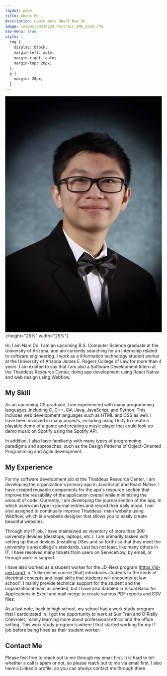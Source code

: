 ```yaml
---
layout: page
title: About Me
description: Learn more about Nam Do.
image: images/20230524_Portrait_IMG_0316.JPG
nav-menu: true
style: |
  img {
    display: block;
    margin-left: auto;
    margin-right: auto;
    margin-top: 20px;
  },
  p {
    margin: 20px;
  }
---
```


<style type="text/css">
{{ page.style }}
</style>

![Nam Do's Portrait](/images/20230524_Portrait_IMG_0316.JPG){:height="25%" width="25%"}

Hi, I am Nam Do. I am an upcoming B.S. Computer Science graduate at the University of Arizona, and am currently searching for an internship related to software engineering. I work as a information technology student worker at the University of Arizona James E. Rogers College of Law for more than 4 years. I am excited to say that I am also a Software Development Intern at the Thaddeus Resource Center, doing app development using React Native and web design using Webflow.

## My Skill

As an upcoming CS graduate, I am experienced with many programming languages, including C, C++, C#, Java, JavaScript, and Python. This includes web development languages such as HTML and CSS as well. I have been involved in many projects, including using Unity to create a playable demo of a game and creating a music player that could look up demo music on Spotify using the Spotify API.

In addition, I also have familiarity with many types of programming paradigms and approaches, such as the Design Patterns of Object-Oriented Programming and Agile development.

## My Experience

For my software development job at the Thaddeus Resource Center, I am developing the organization's primary app in JavaScript and React Native. I have created reusable components for the app's resource section that improve the reusability of the application overall while minimizing the amount of code. Currently, I am developing the journal section of the app, in which users can type in journal entries and record their daily mood. I am also assigned to continually improve Thaddeus' main website using Webflow, which is a website designer that allows you to easily create beautiful websites.

Through my IT job, I have maintained an inventory of more than 300 university devices (desktops, laptops, etc.). I am primarily tasked with setting up these devices (installing OSes and so forth) so that they meet the university's and college's standards. Last but not least, like many others in IT, I have resolved many tickets from users on ServiceNow, by email, or through walk-in support.

I have also worked as a student worker for the JD-Next program (https://jd-next.org/), a "fully-online course (that) introduces students to the kinds of doctrinal concepts and legal skills that students will encounter at law school". I mainly provide technical support for the student and the organizational team as needed, but I have also dabbled in Visual Basic for Applications in Excel and mail merge to create various PDF reports and CSV files.

As a last note, back in high school, my school had a work study program that I participated in. I got the opportunity to work at Sun Tran and O'Rielly Chevrolet, mainly learning more about professional ethics and the office setting. This work study program is where I first started working for my IT job before being hired as their student worker.

## Contact Me

Please feel free to reach out to me through my email first. It is hard to tell whether a call is spam or not, so please reach out to me via email first. I also have a LinkedIn profile, so you can always contact me through there.
